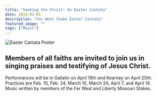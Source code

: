 ```yaml
---
title: "Seeking the Christ: An Easter Cantata"
date: 2019-02-01  
description: "Far West Stake Easter Cantata"
featured_image: ""
tags: ["Music"]
---
```


![Easter Cantata Poster](/images/posts/easter_cantata-optimized.png)

## Members of all faiths are invited to join us in singing praises and testifying of Jesus Christ. 

Performances will be in Gallatin on April 19th and Kearney on April 20th. Practices are Feb. 10, Feb. 24, March 10, March 24, April 7, and April 14. Music written by members of the Far West and Liberty Missouri Stakes.

